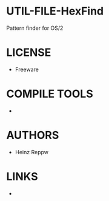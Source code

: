 UTIL-FILE-HexFind
=================

Pattern finder for OS/2

LICENSE
===============
* Freeware

COMPILE TOOLS
===============
* 

AUTHORS
===============
* Heinz Reppw

LINKS
===============
* 





